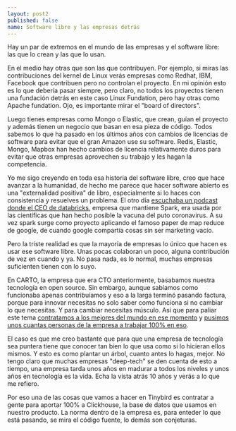 ```yaml
---
layout: post2
published: false
name: Software libre y las empresas detrás
---
```


Hay un par de extremos en el mundo de las empresas y el software libre: las que lo crean y las que lo usan.

En el medio hay otras que son las que contribuyen. Por ejemplo, si miras las contribuciones del kernel de Linux verás empresas como Redhat, IBM, Facebook que contribuen pero no controlan el proyecto. En mi opinión esto es lo que debería pasar siempre, pero claro, no todos los proyectos tienen una fundación detrás en este caso Linux Fundation, pero hay otras como Apache fundation. Ojo, es importante mirar el "board of directors".

Luego tienes empresas como Mongo o Elastic, que crean, guían el proyecto y además tienen un negocio que basan en esa pieza de código. Todos sabemos lo que ha pasado en los últimos años con cambios de licencias de software para evitar que el gran Amazon use su software. Redis, Elastic, Mongo, Mapbox han hecho cambios de licencia relativamente duros para evitar que otras empresas aprovechen su trabajo y les hagan la competencia.

Yo me sigo creyendo en toda esa historia del software libre, creo que hace avanzar a la humanidad, de hecho me parece que hacer software abierto es una "externalidad positiva" de libro, especialmente si lo haces con consistencia y resuelves un problema. El otro día [escuchaba un podcast donde el CEO de databricks](https://thetwentyminutevc.com/ali-ghodsi/), empresa que mantiene Spark, era usada por las científicas que han hecho posible la vacuna del puto coronavirus. A su vez spark surge como proyecto aplicando el famoso paper de map reduce de google, de cuando google compartía cosas sin ser marketing vacío.

Pero la triste realidad es que la mayoría de empresas lo único que hacen es usar ese software libre. Unas pocas colaboran un poco, alguna contribución de vez en cuando y ya. No pasa nada, es lo normal, muchas empresas suficienten tienen con lo suyo.

En CARTO, la empresa que era CTO anteriormente, basabamos nuestra tecnología en open source. Sin embargo, aunque sabíamos como funcionaba apenas contribuíamos y eso a la larga terminó pasando factura, porque para innovar necesitas no solo saber como funciona si no cambiar lo que necesitas. Y para cambiar necesitas músculo. Así que para paliar este tema [contratamos a los mejores del mundo en ese momento](http://blog.cleverelephant.ca/2015/02/the-new-gig.html) y [pusimos unos cuantas personas de la empresa a trabajar 100% en eso](https://javisantana.com/2017/12/13/technology-research-team.html). 

El caso es que me creo bastante que para que una empresa de tecnología sea puntera tiene que conocer tan bien lo que usa como si lo hicieran ellos mismos. Y esto es como plantar un árbol, cuanto antes lo hagas, mejor. No tengo claro que muchas empresas "deep-tech" se den cuenta de esto a tiempo, una empresa tarda unos años en madurar a todos los niveles y unos años en tecnología es la vida. Echa la vista atrás 10 años y verás a lo que me refiero.

Por eso una de las cosas que vamos a hacer en Tinybird es contratar a gente para aportar 100% a Clickhouse, la base de datos que usamos en nuestro producto. La norma dentro de la empresa es, para enteder lo que está pasando, se mira el código fuente, lo demás son conjeturas.
